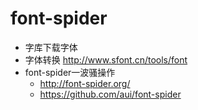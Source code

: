 # font-spider

- 字库下载字体
- 字体转换 http://www.sfont.cn/tools/font
- font-spider一波骚操作 
    - http://font-spider.org/
    - https://github.com/aui/font-spider